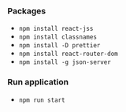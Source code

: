 ### Packages

- `npm install react-jss`
- `npm install classnames`
- `npm install -D prettier`
- `npm install react-router-dom`
- `npm install -g json-server`

### Run application

- `npm run start`
